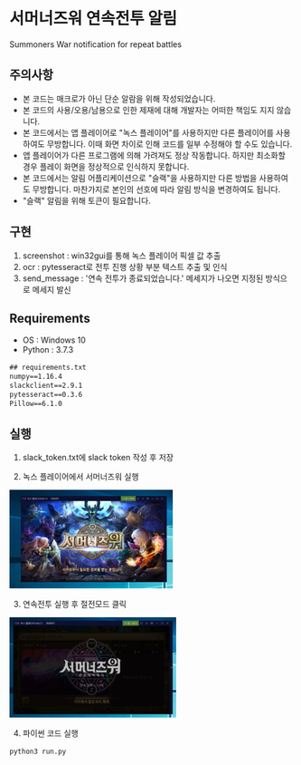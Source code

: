 # 서머너즈워 연속전투 알림

Summoners War notification for repeat battles



## 주의사항

* 본 코드는 매크로가 아닌 단순 알람을 위해 작성되었습니다.
* 본 코드의 사용/오용/남용으로 인한 제재에 대해 개발자는 어떠한 책임도 지지 않습니다.
* 본 코드에서는 앱 플레이어로 "녹스 플레이어"를 사용하지만 다른 플레이어를 사용하여도 무방합니다. 이때 화면 차이로 인해 코드를 일부 수정해야 할 수도 있습니다.
* 앱 플레이어가 다른 프로그램에 의해 가려져도 정상 작동합니다. 하지만 최소화할 경우 플레이 화면을 정상적으로 인식하지 못합니다.
* 본 코드에서는 알림 어플리케이션으로 "슬랙"을 사용하지만 다른 방법을 사용하여도 무방합니다. 마찬가지로 본인의 선호에 따라 알림 방식을 변경하여도 됩니다.
* "슬랙" 알림을 위해 토큰이 필요합니다. 



## 구현

1. screenshot : win32gui를 통해 녹스 플레이어 픽셀 값 추출
2. ocr : pytesseract로 전투 진행 상황 부분 텍스트 추출 및 인식
3. send_message : '연속 전투가 종료되었습니다.' 메세지가 나오면 지정된 방식으로 메세지 발신



## Requirements

* OS : Windows 10
* Python : 3.7.3

```
## requirements.txt
numpy==1.16.4
slackclient==2.9.1
pytesseract==0.3.6
Pillow==6.1.0
```



## 실행

1. slack_token.txt에 slack token 작성 후 저장

2. 녹스 플레이어에서 서머너즈워 실행

<img src="asset\img_01.PNG" alt="img_01" style="zoom:33%;" />

3. 연속전투 실행 후 절전모드 클릭

<img src="asset\img_02.PNG" alt="img_02" style="zoom:36%;" />

4. 파이썬 코드 실행

```python
python3 run.py
```